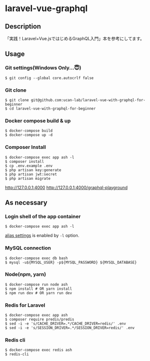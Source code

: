 # laravel-vue-graphql

## Description

「実践！Laravel+Vue.jsではじめるGraphQL入門」本を参考にしてます。

## Usage

### Git settings(Windows Only...😇)

```
$ git config --global core.autocrlf false
```

### Git clone

```
$ git clone git@github.com:ucan-lab/laravel-vue-with-graphql-for-beginner
$ cd laravel-vue-with-graphql-for-beginner
```

### Docker compose build & up

```
$ docker-compose build
$ docker-compose up -d
```

### Composer Install

```
$ docker-compose exec app ash -l
$ composer install
$ cp .env.example .env
$ php artisan key:generate
$ php artisan jwt:secret
$ php artisan migrate
```

http://127.0.0.1:4000
http://127.0.0.1:4000/graphql-playground

## As necessary

### Login shell of the app container

```
$ docker-compose exec app ash -l
```

[alias settings](docker/php/aliases.sh) is enabled by `-l` option.

### MySQL connection

```
$ docker-compose exec db bash
$ mysql -u${MYSQL_USER} -p${MYSQL_PASSWORD} ${MYSQL_DATABASE}
```

### Node(npm, yarn)

```
$ docker-compose run node ash
$ npm install # OR yarn install
$ npm run dev # OR yarn run dev
```

### Redis for Laravel

```
$ docker-compose exec app ash
$ composer require predis/predis
$ sed -i -e 's/CACHE_DRIVER=.*/CACHE_DRIVER=redis/' .env
$ sed -i -e 's/SESSION_DRIVER=.*/SESSION_DRIVER=redis/' .env
```

### Redis cli

```
$ docker-compose exec redis ash
$ redis-cli
```
